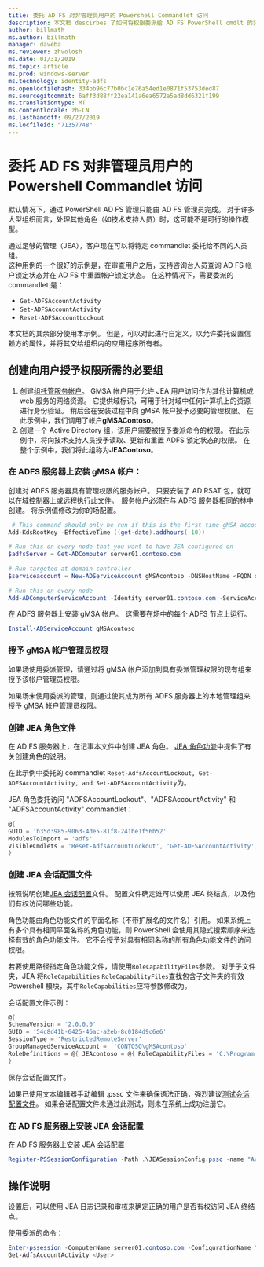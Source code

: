 ```yaml
---
title: 委托 AD FS 对非管理员用户的 Powershell Commandlet 访问
description: 本文档 descirbes 了如何将权限委派给 AD FS PowerShell cmdlt 的非管理员。
author: billmath
ms.author: billmath
manager: daveba
ms.reviewer: zhvolosh
ms.date: 01/31/2019
ms.topic: article
ms.prod: windows-server
ms.technology: identity-adfs
ms.openlocfilehash: 334bb96c77b0bc1e76a54ed1e0871f53753ded87
ms.sourcegitcommit: 6aff3d88ff22ea141a6ea6572a5ad8dd6321f199
ms.translationtype: MT
ms.contentlocale: zh-CN
ms.lasthandoff: 09/27/2019
ms.locfileid: "71357748"
---
```

# <a name="delegate-ad-fs-powershell-commandlet-access-to-non-admin-users"></a>委托 AD FS 对非管理员用户的 Powershell Commandlet 访问 
默认情况下，通过 PowerShell AD FS 管理只能由 AD FS 管理员完成。 对于许多大型组织而言，处理其他角色（如技术支持人员）时，这可能不是可行的操作模型。  

通过足够的管理（JEA），客户现在可以将特定 commandlet 委托给不同的人员组。  
这种用例的一个很好的示例是，在审查用户之后，支持咨询台人员查询 AD FS 帐户锁定状态并在 AD FS 中重置帐户锁定状态。 在这种情况下，需要委派的 commandlet 是： 
- `Get-ADFSAccountActivity`
- `Set-ADFSAccountActivity` 
- `Reset-ADFSAccountLockout` 

本文档的其余部分使用本示例。 但是，可以对此进行自定义，以允许委托设置信赖方的属性，并将其交给组织内的应用程序所有者。  


##  <a name="create-the-required-groups-necessary-to-grant-users-permissions"></a>创建向用户授予权限所需的必要组 
1. 创建[组托管服务帐户](https://docs.microsoft.com/windows-server/security/group-managed-service-accounts/group-managed-service-accounts-overview)。 GMSA 帐户用于允许 JEA 用户访问作为其他计算机或 web 服务的网络资源。 它提供域标识，可用于针对域中任何计算机上的资源进行身份验证。 稍后会在安装过程中向 gMSA 帐户授予必要的管理权限。 在此示例中，我们调用了帐户**gMSAContoso**。 
2. 创建一个 Active Directory 组，该用户需要被授予委派命令的权限。 在此示例中，将向技术支持人员授予读取、更新和重置 ADFS 锁定状态的权限。 在整个示例中，我们将此组称为**JEAContoso**。 

### <a name="install-the-gmsa-account-on-the-adfs-server"></a>在 ADFS 服务器上安装 gMSA 帐户： 
创建对 ADFS 服务器具有管理权限的服务帐户。 只要安装了 AD RSAT 包，就可以在域控制器上或远程执行此文件。  服务帐户必须在与 ADFS 服务器相同的林中创建。 将示例值修改为你的场配置。 

```powershell
 # This command should only be run if this is the first time gMSA accounts are enabled in the forest 
Add-KdsRootKey -EffectiveTime ((get-date).addhours(-10))  
 
# Run this on every node that you want to have JEA configured on  
$adfsServer = Get-ADComputer server01.contoso.com  
 
# Run targeted at domain controller  
$serviceaccount = New-ADServiceAccount gMSAcontoso -DNSHostName <FQDN of the domain containing the KDS key> - PrincipalsAllowedToRetrieveManagedPassword $adfsServer –passthru 
 
# Run this on every node 
Add-ADComputerServiceAccount -Identity server01.contoso.com -ServiceAccount $ServiceAccount 
```

在 ADFS 服务器上安装 gMSA 帐户。  这需要在场中的每个 ADFS 节点上运行。 
 
```powershell
Install-ADServiceAccount gMSAcontoso 
```

### <a name="grant-the-gmsa-account-admin-rights"></a>授予 gMSA 帐户管理员权限 
如果场使用委派管理，请通过将 gMSA 帐户添加到具有委派管理权限的现有组来授予该帐户管理员权限。  
 
如果场未使用委派的管理，则通过使其成为所有 ADFS 服务器上的本地管理组来授予 gMSA 帐户管理员权限。 
 
 
### <a name="create-the-jea-role-file"></a>创建 JEA 角色文件 
 
在 AD FS 服务器上，在记事本文件中创建 JEA 角色。 [JEA 角色功能](https://docs.microsoft.com/powershell/jea/role-capabilities)中提供了有关创建角色的说明。 
 
在此示例中委托的 commandlet `Reset-AdfsAccountLockout, Get-ADFSAccountActivity, and Set-ADFSAccountActivity`为。 

JEA 角色委托访问 "ADFSAccountLockout"、"ADFSAccountActivity" 和 "ADFSAccountActivity" commandlet：

```powershell
@{
GUID = 'b35d3985-9063-4de5-81f8-241be1f56b52'
ModulesToImport = 'adfs'
VisibleCmdlets = 'Reset-AdfsAccountLockout', 'Get-ADFSAccountActivity', 'Set-ADFSAccountActivity'
}
```


### <a name="create-the-jea-session-configuration-file"></a>创建 JEA 会话配置文件 
按照说明创建[JEA 会话配置](https://docs.microsoft.com/powershell/jea/session-configurations)文件。 配置文件确定谁可以使用 JEA 终结点，以及他们有权访问哪些功能。 

角色功能由角色功能文件的平面名称（不带扩展名的文件名）引用。 如果系统上有多个具有相同平面名称的角色功能，则 PowerShell 会使用其隐式搜索顺序来选择有效的角色功能文件。 它不会授予对具有相同名称的所有角色功能文件的访问权限。 

若要使用路径指定角色功能文件，请使用`RoleCapabilityFiles`参数。 对于子文件夹，JEA 将`RoleCapabilities` `RoleCapabilityFiles`查找包含子文件夹的有效 Powershell 模块，其中`RoleCapabilities`应将参数修改为。 

会话配置文件示例： 

```powershell
@{
SchemaVersion = '2.0.0.0'
GUID = '54c8d41b-6425-46ac-a2eb-8c0184d9c6e6'
SessionType = 'RestrictedRemoteServer'
GroupManagedServiceAccount =  'CONTOSO\gMSAcontoso'
RoleDefinitions = @{ JEAcontoso = @{ RoleCapabilityFiles = 'C:\Program Files\WindowsPowershell\Modules\AccountActivityJEA\RoleCapabilities\JEAAccountActivityResetRole.psrc' } }
}
```

保存会话配置文件。 
 
如果已使用文本编辑器手动编辑 .pssc 文件来确保语法正确，强烈建议[测试会话配置文件](https://docs.microsoft.com/powershell/module/Microsoft.PowerShell.Core/Test-PSSessionConfigurationFile?view=powershell-5.1)。 如果会话配置文件未通过此测试，则未在系统上成功注册它。  
 
### <a name="install-the-jea-session-configuration-on-the-ad-fs-server"></a>在 AD FS 服务器上安装 JEA 会话配置 

在 AD FS 服务器上安装 JEA 会话配置 
 
```powershell
Register-PSSessionConfiguration -Path .\JEASessionConfig.pssc -name "AccountActivityAdministration" -force
``` 
## <a name="operational-instructions"></a>操作说明 
设置后，可以使用 JEA 日志记录和审核来确定正确的用户是否有权访问 JEA 终结点。 

使用委派的命令： 

```powershell
Enter-pssession -ComputerName server01.contoso.com -ConfigurationName "AccountActivityAdministration" -Credential <User Using JEA> 
Get-AdfsAccountActivity <User> 


```
